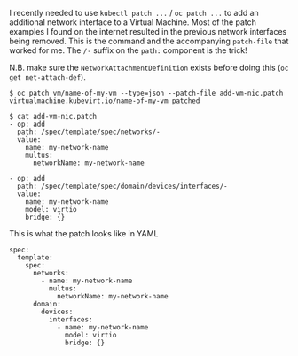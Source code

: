 I recently needed to use `kubectl patch ...` / `oc patch ...` to add an additional network interface to a Virtual Machine. Most of the patch examples I found on the internet resulted in the previous network interfaces being removed. This is the command and the accompanying `patch-file` that worked for me. The `/-` suffix on the `path:` component is the trick!

N.B. make sure the `NetworkAttachmentDefinition` exists before doing this (`oc get net-attach-def`).

```
$ oc patch vm/name-of-my-vm --type=json --patch-file add-vm-nic.patch
virtualmachine.kubevirt.io/name-of-my-vm patched
```

```
$ cat add-vm-nic.patch
- op: add
  path: /spec/template/spec/networks/-
  value:
    name: my-network-name
    multus:
      networkName: my-network-name

- op: add
  path: /spec/template/spec/domain/devices/interfaces/-
  value:
    name: my-network-name
    model: virtio
    bridge: {}
```

This is what the patch looks like in YAML
```
spec:
  template:
    spec:
      networks:
        - name: my-network-name
          multus:
            networkName: my-network-name
      domain:
        devices:
          interfaces:
            - name: my-network-name
              model: virtio
              bridge: {}
```
